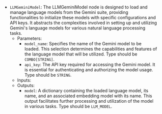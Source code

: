 - `LLMGeminiModel`: The LLMGeminiModel node is designed to load and manage language models from the Gemini suite, providing functionalities to initialize these models with specific configurations and API keys. It abstracts the complexities involved in setting up and utilizing Gemini's language models for various natural language processing tasks.
    - Parameters:
        - `model_name`: Specifies the name of the Gemini model to be loaded. This selection determines the capabilities and features of the language model that will be utilized. Type should be `COMBO[STRING]`.
        - `api_key`: The API key required for accessing the Gemini model. It is essential for authenticating and authorizing the model usage. Type should be `STRING`.
    - Inputs:
    - Outputs:
        - `model`: A dictionary containing the loaded language model, its name, and an associated embedding model with its name. This output facilitates further processing and utilization of the model in various tasks. Type should be `LLM_MODEL`.
